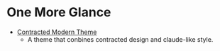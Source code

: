 # One More Glance
- [Contracted Modern Theme](./themes/contracted-modern.scss)
    - A theme that conbines contracted design and claude-like style.
